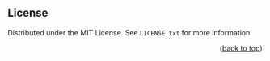 <!-- LICENSE -->
## License

Distributed under the MIT License. See `LICENSE.txt` for more information.

<p align="right">(<a href="#readme-top">back to top</a>)</p>